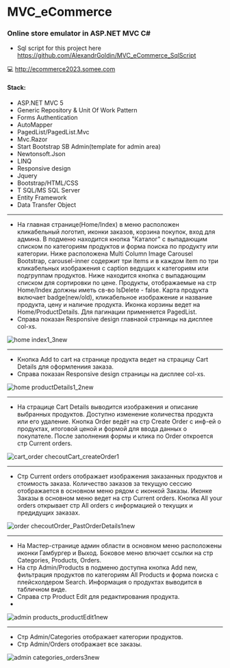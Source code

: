 # MVC_eCommerce
### Online store emulator in ASP.NET MVC C#
+ Sql script for this project here https://github.com/AlexandrGoldin/MVC_eCommerce_SqlScript

💻 http://ecommerce2023.somee.com

#### Stack:
+ ASP.NET MVC 5
+ Generic Repository & Unit Of Work Pattern
+ Forms Authentication
+ AutoMapper                                                        
+  PagedList/PagedList.Mvc
+ Mvc.Razor
+ Start Bootstrap SB Admin(template for admin area) 
+ Newtonsoft.Json
+ LINQ
+ Responsive design
+ Jquery
+ Bootstrap/HTML/CSS
+ T SQL/MS SQL Server
+ Entity Framework
+ Data Transfer Object
______________
+ На главная странице(Home/Index) в меню расположен кликабельный логотип, иконки заказов, корзина покупок, вход для админа. В подменю находится кнопка "Каталог" с выпадающим списком по категориям продуктов и форма поиска по продукту или категории. Ниже расположена Multi Column Image Carousel Bootstrap, carousel-inner содержит три items и в каждом item по три кликабельных изображения с caption ведущих к категориям или подгруппам продуктов. Ниже находится кнопка с выпадающим списком для сортировки по цене. Продукты, отображаемые на стр Home/Index должны иметь св-во IsDelete - false. Карта продукта включает badge(new/old), кликабельное изображение и название продукта, цену и наличие продукта. Иконка корзины ведет на Home/ProductDetails. Для пагинации применяется PagedList.
+ Справа показан Responsive design главнаой страницы на дисплее col-xs.

![home index1_3new](https://user-images.githubusercontent.com/50864552/213481442-19259fae-3cd5-4279-8db8-f2ba3ca59897.png)
__________________________
+ Кнопка Add to cart на странице продукта ведет на страцицу Cart Details для оформлениия заказа.
+ Справа показан Responsive design страницы на дисплее col-xs.

![home productDetails1_2new](https://user-images.githubusercontent.com/50864552/213481903-27ca88e8-6c01-4d62-b701-9ada3b8cf0d8.png)
______________
+ На страцице Cart Details выводится изображения и описание выбранных продуктов. Доступно изменение количества продукта или его удаление. Кнопка Order ведёт на стр Create Order c инф-ей о продуктах, итоговой ценой и формой для ввода данных о покупателе. После заполнения формы и клика по Order откроется стр Current orders.

![cart_order checoutCart_createOrder1](https://user-images.githubusercontent.com/50864552/213482189-3f31556a-ccb7-4eb1-8fbc-6848cbb5dadc.png)
________
+ Стр Current orders отображает изображения заказанных продуктов и стоимость заказа. Количество заказов за текущую сессию отображается в основном меню рядом с иконкой Заказы. Иконке Заказы в основном меню ведет на стр Current orders. Кнопка All your orders открывает стр All orders с информацией о текущих и предидущих заказах.

![order checoutOrder_PastOrderDetails1new](https://user-images.githubusercontent.com/50864552/213482527-e295dcee-88af-4680-988d-ddc491a3ebba.png)
___________
+ На Мастер-странице админ области в основном меню расположены иконки Гамбургер и Выход. Боковое меню влючает ссылки на стр Categories, Products, Orders.
+ На стр Admin/Products в подменю доступна кнопка Add new, фильтрация продуктов по категориям All Products и форма поиска c плейсхолдером Search. Информация о продуктах выводится в табличном виде.
+ Справа стр Product Edit для редактирования продукта.
+ 
![admin products_productEdit1new](https://user-images.githubusercontent.com/50864552/213479252-790de912-c4c3-4f3c-88bb-7b1aa6df6c2d.png)
__________________
+ Стр Admin/Categories отображает категории продуктов.
+ Стр Admin/Orders отображает все заказы.

![admin categories_orders3new](https://user-images.githubusercontent.com/50864552/213482951-865346f0-e431-437a-93d8-cb9ce7d53775.png)
